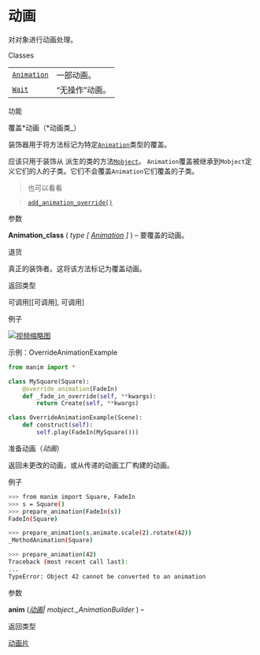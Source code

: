 # 动画

对对象进行动画处理。

Classes

|||
|-|-|
[`Animation`]()|一部动画。
[`Wait`]()|“无操作”动画。

功能

覆盖*动画（*动画类\_）

装饰器用于将方法标记为特定[`Animation`]()类型的覆盖。

应该只用于装饰从 派生的类的方法[`Mobject`]()。 `Animation`覆盖被继承到`Mobject`定义它们的人的子类。它们不会覆盖`Animation`它们覆盖的子类。

> 也可以看看

> [`add_animation_override()`]()

参数

**Animation_class** ( _type_ _\[_ [_Animation_]() _\]_ ) – 要覆盖的动画。

退货

真正的装饰者。这将该方法标记为覆盖动画。

返回类型

可调用\[\[可调用\], 可调用\]

例子

[![视频缩略图]()](https://docs.manim.community/en/stable/reference/OverrideAnimationExample-1.mp4)

示例：OverrideAnimationExample

```py
from manim import *

class MySquare(Square):
    @override_animation(FadeIn)
    def _fade_in_override(self, **kwargs):
        return Create(self, **kwargs)

class OverrideAnimationExample(Scene):
    def construct(self):
        self.play(FadeIn(MySquare()))
```

准备动画（_动画_）

返回未更改的动画，或从传递的动画工厂构建的动画。

例子

```sh
>>> from manim import Square, FadeIn
>>> s = Square()
>>> prepare_animation(FadeIn(s))
FadeIn(Square)
```

```sh
>>> prepare_animation(s.animate.scale(2).rotate(42))
_MethodAnimation(Square)
```

```sh
>>> prepare_animation(42)
Traceback (most recent call last):
...
TypeError: Object 42 cannot be converted to an animation
```

参数

**anim** ([_动画_]()_|_ _mobject.\_AnimationBuilder_ ) –

返回类型

[动画片]()
